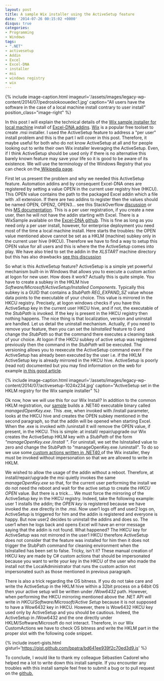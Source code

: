 ```yaml
---
layout: post
title: A sample Wix installer using the ActiveSetup feature
date: '2014-07-26 00:15:02 +0000'
disqus: true
categories:
- Programming
- Windows
tags:
- ".NET"
- activesetup
- Addin
- Excel
- Excel-DNA
- installer
- msi
- windows registry
- wix
---
```


{% include image-caption.html imageurl='/assets/images/legacy-wp-content/2014/07/pedroslokoouedec1.jpg' caption="All users have the software in the case of a local machine install contrary to user install" position_class="image-right" %}

In this post I will explain the technical details of the <a href="https://github.com/bpatra/ExcelDNAWixInstallerLM">Wix sample installer for local machine</a> install of <a href="https://exceldna.codeplex.com/">Excel-DNA addins</a>. <a href="http://wixtoolset.org/">Wix</a> is a popular free toolset to create .msi installer. I used the ActiveSetup feature to address a "per user" install problem and this is the part I will cover in this post. Therefore, it maybe useful for both who do not know ActiveSetup at all and for people looking out to write their own Wix installer leveraging the ActiveSetup. Even, if I think ActiveSetup should be used only if there is no alternative this barely known feature may save your life so it is good to be aware of its existence. We will use the terminology of the Windows Registry that you can check on the<a href="http://en.wikipedia.org/wiki/Windows_Registry"> Wikipedia page</a>.

First let us present the problem and why we needed this ActiveSetup feature. Automation addins and by consequent Excel-DNA ones are registered by setting a value OPEN in the current user registry hive (HKCU). This OPEN value contains the path to the packaged Excel addin which a file with .xll extension. If there are two addins to register then the values should be named OPEN, OPEN2, OPEN3... see this StackOverflow <a href="http://stackoverflow.com/questions/18602560/how-to-deploy-an-excel-xll-add-in-and-automatically-register-the-add-in-in-excel">discussion</a> or this <a href="http://support.microsoft.com/kb/291392">MS documentation</a>. This is a per user registration, if you create a new user, then he will not have the addin starting with Excel. There is a WixSample available on the <a href="https://github.com/Excel-DNA/WiXInstaller">Excel-DNA github</a>. This is fine as long as you need only a per user install, however, for enterprise deployment you need most of the time a local machine install. Here starts the troubles: the OPEN value mentioned above cannot be set as a HKLM (machine) subkey only in the current user hive (HKCU). Therefore we have to find a way to setup this OPEN value for all users and this is where the the ActiveSetup comes into play. We have also tried to set the addin in the <em>XLSTART</em> machine directory but this has also drawbacks <a href="https://exceldna.codeplex.com/discussions/550941">see this discussion</a>

So what is this ActiveSetup feature? ActiveSetup is a simple yet powerful mechanism built-in in Windows that allows you to execute a custom action at logon for new user. How does it work? Actually this is quite simple. You have to create a subkey in the HKLM hive <em>Software/Microsoft/ActiveSetup/Installed Components</em>. Typically this subkey is a GUID that contains a <em>StubPath REG_EXPAND_SZ</em> value whose data points to the executable of your choice. This value is mirrored in the HKCU registry. Precisely, at logon windows checks if you have this ActiveSetup key in the current user HKCU hive, and if not, the executable of the <em>StubPath</em> is invoked. If the key is present in the HKCU registry then nothing happens. The nice thing is that localization, version and uninstall are handled. Let us detail the uninstall mechanism. Actually, if you need to remove your feature, then you can set the <em>IsInstalled</em> feature to 0 and change the <em>StubPath</em> so that the command there executes a cleaning task of your choice. At logon if the HKCU subkey of active setup was registered previously then the command in the <em>StubPath</em> will be executed. The versioning allows you to reexecute the ActiveSetup command even if the ActiveSetup has already been executed by the user i.e. if the HKLM ActiveSetup key is already mirrored in the HKCU hive. ActiveSetup is poorly (read not) documented but you may find information on the web for example <a href="http://helgeklein.com/blog/2010/04/active-setup-explained/">in this good article</a>.

{% include image-caption.html imageurl='/assets/images/legacy-wp-content/2014/07/activesetup-1024x234.jpg' caption="ActiveSetup set in the HKLM registry for the Wix sample installer" %}

Ok now, how we will use this for our Wix Install? In addition to the common HKLM registration, our <a href="https://github.com/bpatra/ExcelDNAWixInstallerLM">sample</a> builds a .NET40 executable binary called <em>managedOpenKey.exe</em>. This .exe, when invoked with /install parameter, looks at the HKCU hive and creates the OPEN subkey mentioned in the second paragraph, so that the addin will be opened when starting Excel. When the .exe is invoked with /uninstall it will remove the OPEN value, if present, in the HKCU. This is simple: at install/ repair/upgrade our Wix creates the ActiveSetup HKLM key with a <em>StubPath</em> of the form <em>"manageOpenKey.exe /install "</em>. For uninstall, we set the IsInstalled value to zero and change the StubPath to "manageOpenKey.exe /uninstall". To do so we use some<a href="http://blogs.msdn.com/b/jschaffe/archive/2012/10/23/creating-wix-custom-actions-in-c-and-passing-parameters.aspx"> custom actions written in .NET40 </a>of the Wix installer, they must be invoked without impersonation so that we are allowed to write in HKLM.

We wished to allow the usage of the addin without a reboot. Therefore, at install/repair/upgrade the msi quietly invokes the same <em>manageOpenKey.exe</em> so that, for the current user performing the install we do not need the reboot and wait for the active setup to create the <em>HKCU OPEN</em> value. But there is a trick.... We must force the mirroring of the ActiveSetup key in the HKCU registry. Indeed, take the following example: user 1 installs the addin; the <em>OPEN key</em> is registered because we have invoked the .exe directly in the .msi. Now user1 logs off and user2 logs on, ActiveSetup is triggered for him and the addin is registered and everyone is happy. But now user2 decides to uninstall the addins and does so. The user1 when he logs back and opens Excel will have an error message saying that the addin is not found. What happened? The HKCU key for ActiveSetup was not mirrored in the user1 HKCU therefore ActiveSetup does not consider that the feature was installed for him then it does not trigger the StubPath command for cleaning environment when the IsInstalled has been set to false. Tricky, isn't it? These manual creation of HKCU key are made by C# custom actions that should be impersonated because you want to write your key in the HKCU of the user who made the install not the LocalAdministrator that runs the custom action not impersonated such as those mentioned in previous paragraph.

There is also a trick regarding the OS bitness. If you do not take care and write the ActiveSetup in the HKLM hive within a 32bit process on a 64bit OS then your active setup will be written under <em>/Wow6432</em> path. However, when performing the HKCU mirroring mentioned above the .NET API will write in <em>HKCU/Software/Microsoft/Active Setup</em> because it is not supposed to have a Wow6432 key in HKCU. However, there is Wow6432 HKCU key used only by ActiveSetup and you should be cautious. Indeed, the ActiveSetup in /Wow6432 and the one directly under HKLM/Software/Microsoft do not interact. Therefore, in our Wix CustomActions we have to check OS bitness and write the HKLM part in the proper slot with the following code snippet.

{% include insert-gists.html gisturl='https://gist.github.com/bpatra/bd641ee939f2c70ed3d9.js' %}

To conclude, I would like to thank my colleague S&eacute;bastien Cadorel who helped me a lot to write down this install sample. If you encounter any troubles with this install sample feel free to submit a bug or to pull request on the <a href="https://github.com/bpatra/ExcelDNAWixInstallerLM">github.</a>

